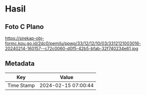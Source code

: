 # Hasil

## Foto C Plano

https://sirekap-obj-formc.kpu.go.id/2dc0/pemilu/ppwp/33/12/12/10/03/3312121003016-20240214-160157--c72c0060-d0f5-42b5-bfab-32f740234e61.jpg


## Metadata

| Key        | Value               |
| ---------- | ------------------- |
| Time Stamp | 2024-02-15 07:00:44 |



